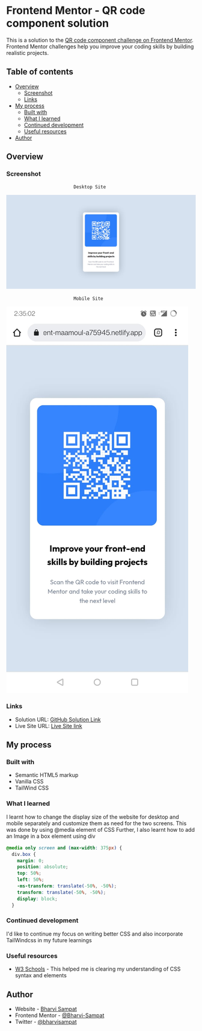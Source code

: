 # Frontend Mentor - QR code component solution

This is a solution to the [QR code component challenge on Frontend Mentor](https://www.frontendmentor.io/challenges/qr-code-component-iux_sIO_H). Frontend Mentor challenges help you improve your coding skills by building realistic projects. 

## Table of contents

- [Overview](#overview)
  - [Screenshot](#screenshot)
  - [Links](#links)
- [My process](#my-process)
  - [Built with](#built-with)
  - [What I learned](#what-i-learned)
  - [Continued development](#continued-development)
  - [Useful resources](#useful-resources)
- [Author](#author)




## Overview

### Screenshot
                             Desktop Site
![](screenshots/Desktop%20Capture.jpeg)

                             Mobile Site
![](screenshots/Mobile%20Capture.jpeg)



### Links

- Solution URL: [GitHub Solution Link](https://github.com/Bharvi-Sampat/Bharvi-Sampat.github.io)
- Live Site URL: [Live Site link](https://incandescent-maamoul-a75945.netlify.app/)

## My process

### Built with

- Semantic HTML5 markup
- Vanilla CSS
- TailWind CSS

### What I learned

I learnt how to change the display size of the website for desktop and mobile separately and customize them as need for the two screens. This was done by using @media element of CSS
Further, I also learnt how to add an Image in a box element using div

```css
@media only screen and (max-width: 375px) {
  div.box {
    margin: 0;
    position: absolute;
    top: 50%;
    left: 50%;
    -ms-transform: translate(-50%, -50%);
    transform: translate(-50%, -50%);
    display: block;
  }
```

### Continued development

I'd like to continue my focus on writing better CSS and also incorporate TailWindcss in my future learnings

### Useful resources

- [W3 Schools](https://www.w3schools.com/) - This helped me is clearing my understanding of CSS syntax and elements


## Author

- Website - [Bharvi Sampat](https://incandescent-maamoul-a75945.netlify.app/)
- Frontend Mentor - [@Bharvi-Sampat](https://www.frontendmentor.io/profile/Bharvi-Sampat)
- Twitter - [@bharvisampat](https://www.twitter.com/bharvisampat)



